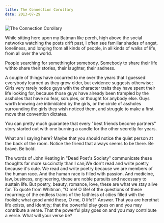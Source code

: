 ```yaml
---
title: The Connection Corollary
date: 2013-07-29
---
```


![The Connection Corollary](https://source.unsplash.com/qTpc0Vj4YoE/1600x900)

While sitting here upon my Batman like perch, high above the social networks watching the posts drift past, I often see familiar shades of angst, loneliness, and longing from all kinds of people, in all kinds of walks of life, from all over the world.

People searching for somethingfor somebody. Somebody to share their life withto share their stories, their laughter, their sadness.

A couple of things have occurred to me over the years that I guessed everybody learned as they grew older, but evidence suggests otherwise; Girls very rarely notice guys with the character traits they have spent their life looking for, because those guys have already been trampled by the assholes that have no fear, scruples, or thought for anybody else. Guys worth knowing are intimidated by the girls, or the circle of assholes surrounding the girls they wish noticed them, and struggle to make a first move that convention dictates.

You can pretty much guarantee that every "best friends become partners" story started out with one burning a candle for the other secretly for years.

What am I saying here? Maybe that you should notice the quiet person at the back of the room. Notice the friend that always seems to be there. Be brave. Be bold.

The words of John Keating in "Dead Poet's Society" communicate these thoughts far more succinctly than I can;We don't read and write poetry because it's cute. We read and write poetry because we are members of the human race. And the human race is filled with passion. And medicine, law, business, engineering, these are noble pursuits and necessary to sustain life. But poetry, beauty, romance, love, these are what we stay alive for. To quote from Whitman, "O me! O life! of the questions of these recurring; of the endless trains of the faithless of cities filled with the foolish; what good amid these, O me, O life?" Answer. That you are herethat life exists, and identity; that the powerful play goes on and you may contribute a verse. That the powerful play goes on and you may contribute a verse. What will your verse be?